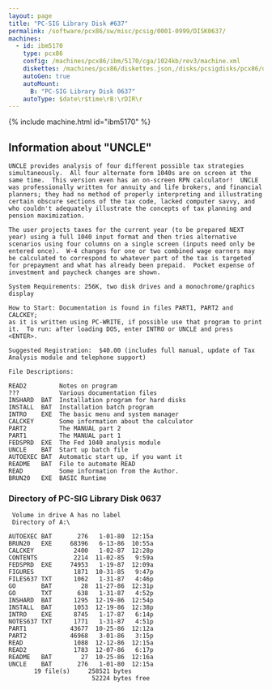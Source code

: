 ```yaml
---
layout: page
title: "PC-SIG Library Disk #637"
permalink: /software/pcx86/sw/misc/pcsig/0001-0999/DISK0637/
machines:
  - id: ibm5170
    type: pcx86
    config: /machines/pcx86/ibm/5170/cga/1024kb/rev3/machine.xml
    diskettes: /machines/pcx86/diskettes.json,/disks/pcsigdisks/pcx86/diskettes.json
    autoGen: true
    autoMount:
      B: "PC-SIG Library Disk 0637"
    autoType: $date\r$time\rB:\rDIR\r
---
```


{% include machine.html id="ibm5170" %}

## Information about "UNCLE"

    UNCLE provides analysis of four different possible tax strategies
    simultaneously.  All four alternate form 1040s are on screen at the
    same time.  This version even has an on-screen RPN calculator!  UNCLE
    was professionally written for annuity and life brokers, and financial
    planners; they had no method of properly interpreting and illustrating
    certain obscure sections of the tax code, lacked computer savvy, and
    who couldn't adequately illustrate the concepts of tax planning and
    pension maximization.
    
    The user projects taxes for the current year (to be prepared NEXT
    year) using a full 1040 input format and then tries alternative
    scenarios using four columns on a single screen (inputs need only be
    entered once).  W-4 changes for one or two combined wage earners may
    be calculated to correspond to whatever part of the tax is targeted
    for prepayment and what has already been prepaid.  Pocket expense of
    investment and paycheck changes are shown.
    
    System Requirements: 256K, two disk drives and a monochrome/graphics
    display
    
    How to Start: Documentation is found in files PART1, PART2 and CALCKEY;
    as it is written using PC-WRITE, if possible use that program to print
    it.  To run: after loading DOS, enter INTRO or UNCLE and press <ENTER>.
    
    Suggested Registration:  $40.00 (includes full manual, update of Tax
    Analysis module and telephone support)
    
    File Descriptions:
    
    READ2         Notes on program
    ???           Various documentation files
    INSHARD  BAT  Installation program for hard disks
    INSTALL  BAT  Installation batch program
    INTRO    EXE  The basic menu and system manager
    CALCKEY       Some information about the calculator
    PART2         The MANUAL part 2
    PART1         The MANUAL part 1
    FEDSPRD  EXE  The Fed 1040 analysis module
    UNCLE    BAT  Start up batch file
    AUTOEXEC BAT  Automatic start up, if you want it
    README   BAT  File to automate READ
    READ          Some information from the Author.
    BRUN20   EXE  BASIC Runtime

### Directory of PC-SIG Library Disk 0637

     Volume in drive A has no label
     Directory of A:\

    AUTOEXEC BAT       276   1-01-80  12:15a
    BRUN20   EXE     68396   6-13-86  10:55a
    CALCKEY           2400   1-02-87  12:28p
    CONTENTS          2214  11-02-85   9:59a
    FEDSPRD  EXE     74953   1-19-87  12:09a
    FIGURES           1871  10-31-85   9:47p
    FILES637 TXT      1062   1-31-87   4:46p
    GO       BAT        28  11-27-86  12:31p
    GO       TXT       638   1-31-87   4:52p
    INSHARD  BAT      1295  12-19-86  12:54p
    INSTALL  BAT      1053  12-19-86  12:38p
    INTRO    EXE      8745   1-17-87   6:14p
    NOTES637 TXT      1771   1-31-87   4:51p
    PART1            43677  10-25-86  12:12a
    PART2            46968   3-01-86   3:15p
    READ              1088  12-12-86  12:15a
    READ2             1783  12-07-86   6:17p
    README   BAT        27  10-25-86  12:16a
    UNCLE    BAT       276   1-01-80  12:15a
           19 file(s)     258521 bytes
                           52224 bytes free
